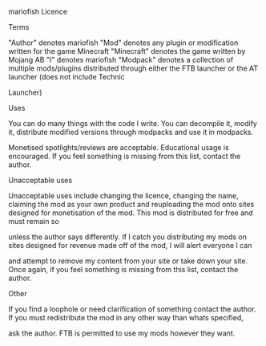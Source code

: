 mariofish Licence

Terms

"Author" denotes mariofish
"Mod" denotes any plugin or modification written for the game Minecraft
"Minecraft" denotes the game written by Mojang AB
"I" denotes mariofish
"Modpack" denotes a collection of multiple mods/plugins distributed through either the FTB launcher or the AT launcher (does not include Technic 

Launcher)


Uses

You can do many things with the code I write. You can decompile it, modify it, distribute modified versions through modpacks and use it in modpacks. 

Monetised spotlights/reviews are acceptable. Educational usage is encouraged. If you feel something is missing from this list, contact the author.

Unacceptable uses

Unacceptable uses include changing the licence, changing the name, claiming the mod as your own product and reuploading the mod onto sites designed for monetisation of the mod. This mod is distributed for free and must remain so 

unless the author says differently. If I catch you distributing my mods on sites designed for revenue made off of the mod, I will alert everyone I can 

and attempt to remove my content from your site or take down your site. Once again, if you feel something is missing from this list, contact the author.

Other

If you find a loophole or need clarification of something contact the author. If you must redistribute the mod in any other way than whats specified, 

ask the author. FTB is permitted to use my mods however they want.
